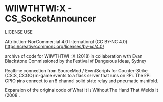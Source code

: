 # WIIWTHTWI:X - CS_SocketAnnouncer
LICENSE USE

Attribution-NonCommercial 4.0 International (CC BY-NC 4.0) https://creativecommons.org/licenses/by-nc/4.0/

archive of code for 
WIIWTHTWI : X (2018)
in collaboration with Evan Blackstone
Commissioned by the Festival of Dangerous Ideas, Sydney

Realtime connection from SourceMod / EventScripts for Counter-Strike (CS:S, CS:GO) in-game events to a flask server that runs on RPi. 
The RPi GPIO pins connect to an 8 channel solid state relay and pneumatic manifold.

Expansion of the original code of What It Is Without The Hand That Wields It (2008).
